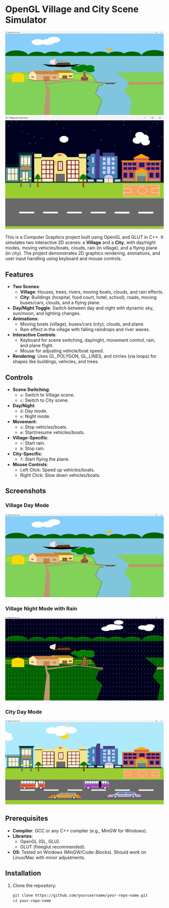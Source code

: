 # OpenGL Village and City Scene Simulator

![Village Day](screenshots/village_day.png)
![City Night](screenshots/city_night.png)

This is a Computer Graphics project built using OpenGL and GLUT in C++. It simulates two interactive 2D scenes: a **Village** and a **City**, with day/night modes, moving vehicles/boats, clouds, rain (in village), and a flying plane (in city). The project demonstrates 2D graphics rendering, animations, and user input handling using keyboard and mouse controls.

## Features
- **Two Scenes**:
  - **Village**: Houses, trees, rivers, moving boats, clouds, and rain effects.
  - **City**: Buildings (hospital, food court, hotel, school), roads, moving buses/cars, clouds, and a flying plane.
- **Day/Night Toggle**: Switch between day and night with dynamic sky, sun/moon, and lighting changes.
- **Animations**:
  - Moving boats (village), buses/cars (city), clouds, and plane.
  - Rain effect in the village with falling raindrops and river waves.
- **Interactive Controls**:
  - Keyboard for scene switching, day/night, movement control, rain, and plane flight.
  - Mouse for adjusting vehicle/boat speed.
- **Rendering**: Uses GL_POLYGON, GL_LINES, and circles (via loops) for shapes like buildings, vehicles, and trees.

## Controls
- **Scene Switching**:
  - `v`: Switch to Village scene.
  - `c`: Switch to City scene.
- **Day/Night**:
  - `d`: Day mode.
  - `n`: Night mode.
- **Movement**:
  - `s`: Stop vehicles/boats.
  - `m`: Start/resume vehicles/boats.
- **Village-Specific**:
  - `r`: Start rain.
  - `b`: Stop rain.
- **City-Specific**:
  - `f`: Start flying the plane.
- **Mouse Controls**:
  - Left Click: Speed up vehicles/boats.
  - Right Click: Slow down vehicles/boats.

## Screenshots
### Village Day Mode
![Village Day](screenshots/village_day.png)

### Village Night Mode with Rain
![Village Night Rain](screenshots/village_night_rain.png)

### City Day Mode
![City Day](screenshots/city_day.png)

## Prerequisites
- **Compiler**: GCC or any C++ compiler (e.g., MinGW for Windows).
- **Libraries**:
  - OpenGL (GL, GLU).
  - GLUT (freeglut recommended).
- **OS**: Tested on Windows (MinGW/Code::Blocks). Should work on Linux/Mac with minor adjustments.

## Installation
1. Clone the repository:
   ```bash
   git clone https://github.com/yourusername/your-repo-name.git
   cd your-repo-name
